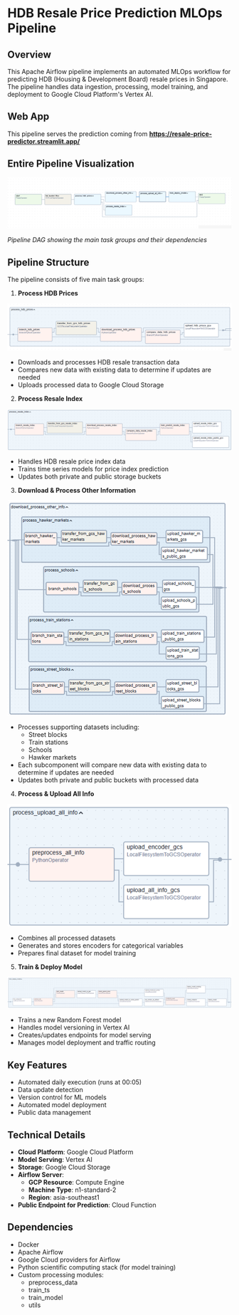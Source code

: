 # HDB Resale Price Prediction MLOps Pipeline

## Overview
This Apache Airflow pipeline implements an automated MLOps workflow for predicting HDB (Housing & Development Board) resale prices in Singapore. The pipeline handles data ingestion, processing, model training, and deployment to Google Cloud Platform's Vertex AI.

## Web App
This pipeline serves the prediction coming from **https://resale-price-predictor.streamlit.app/**

## Entire Pipeline Visualization
![Entire MLOps Pipeline DAG](screenshots/mlops-pipeline.png)

*Pipeline DAG showing the main task groups and their dependencies*


## Pipeline Structure
The pipeline consists of five main task groups:

1. **Process HDB Prices**

![Process HDB Prices Component](screenshots/hdb-price-component.png)
   - Downloads and processes HDB resale transaction data
   - Compares new data with existing data to determine if updates are needed
   - Uploads processed data to Google Cloud Storage

    
2. **Process Resale Index**

![Process Resale Index Component](screenshots/resale-index-component.png)
   - Handles HDB resale price index data
   - Trains time series models for price index prediction
   - Updates both private and public storage buckets

3. **Download & Process Other Information**

![Process HDB Prices Component](screenshots/other-info-component.png)

   - Processes supporting datasets including:
     - Street blocks
     - Train stations
     - Schools
     - Hawker markets
   - Each subcomponent will compare new data with existing data to determine if updates are needed
   - Updates both private and public buckets with processed data

4. **Process & Upload All Info**

![Process All Info Component](screenshots/all-info-component.png)
   - Combines all processed datasets
   - Generates and stores encoders for categorical variables
   - Prepares final dataset for model training

5. **Train & Deploy Model**

![Train & Deploy Model Component](screenshots/train-deploy-component.png)
   - Trains a new Random Forest model
   - Handles model versioning in Vertex AI
   - Creates/updates endpoints for model serving
   - Manages model deployment and traffic routing

## Key Features
- Automated daily execution (runs at 00:05)
- Data update detection
- Version control for ML models
- Automated model deployment
- Public data management

## Technical Details
- **Cloud Platform**: Google Cloud Platform
- **Model Serving**: Vertex AI
- **Storage**: Google Cloud Storage
- **Airflow Server**:
  - **GCP Resource**: Compute Engine
  - **Machine Type**: n1-standard-2
  - **Region**: asia-southeast1
- **Public Endpoint for Prediction**: Cloud Function

## Dependencies
- Docker
- Apache Airflow
- Google Cloud providers for Airflow
- Python scientific computing stack (for model training)
- Custom processing modules:
  - preprocess_data
  - train_ts
  - train_model
  - utils

